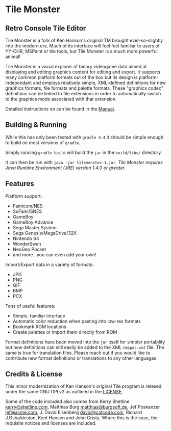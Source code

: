 Tile Monster
=============

Retro Console Tile Editor
--------------------------

Tile Monster is a fork of Ken Hanson's original TM brought ever-so-slightly into the modern era. Much of its interface will feel feel familiar to users of YY-CHR, MSPaint or tile tools, but Tile Monster is a much more powerful animal!

Tile Monster is a visual explorer of binary videogame data aimed at displaying and editing graphics content for editing and export. It supports many common platform formats out of the box but its design is platform-independant and employs relatively simple, XML-defined definitions for new graphics formats, file formats and palette formats. These "graphics codec" definitions can be linked to file extensions in order to automatically switch to the graphics mode associated with that extension.

Detailed instructions on can be found in the [Manual](manual/Manual.md).

Building & Running
--------

While this has only been tested with `gradle 4.4` it should be simple enough to build on most versions of `gradle`.

Simply running `gradle build` will build the `jar` in the `build/libs/` directory.

It can then be run with `java -jar tilemonster-1.jar`. _Tile Monster requires Java Runtime Environment (JRE) version 1.4.0 or greater._

Features
---------

Platform support:
* Famicom/NES
* SuFami/SNES
* GameBoy
* GameBoy Advance
* Sega Master System
* Sega Genesis/MegaDrive/32X
* Nintendo 64
* WonderSwan
* NeoGeo Pocket
* and more...you can even add your own!

Import/Export data in a variety of formats:
* JPG
* PNG
* GIF
* BMP
* PCX

Tons of useful features:
* Simple, familiar interface
* Automatic color reduction when pasting into low-res formats
* Bookmark ROM locations
* Create palettes or import them directly from ROM

Format definitions have been moved into the `jar` itself for simpler portability but new definitions can still easily be added to the XML `tmspec.xml` file. The same is true for translation files. Please reach out if you would like to contribute new format definitions or translations to any other languages.

Credits & License
---------

This minor modernization of Ken Hanson's original Tile program is relesed under the same GNU GPLv2 as outlined in the [LICENSE](LICENSE).

Some of the code included also comes from Kerry Shetline <kerry@shetline.com>, Matthias Burg <matthias@burgsoft.de>, Jef Poskanzer <jef@acme.com>, J. David Eisenberg <david@catcode.com>, Richard J.Osbaldeston, Kent Hansen and John Cristy. Where this is the case, the requisite notices and licenses are included.